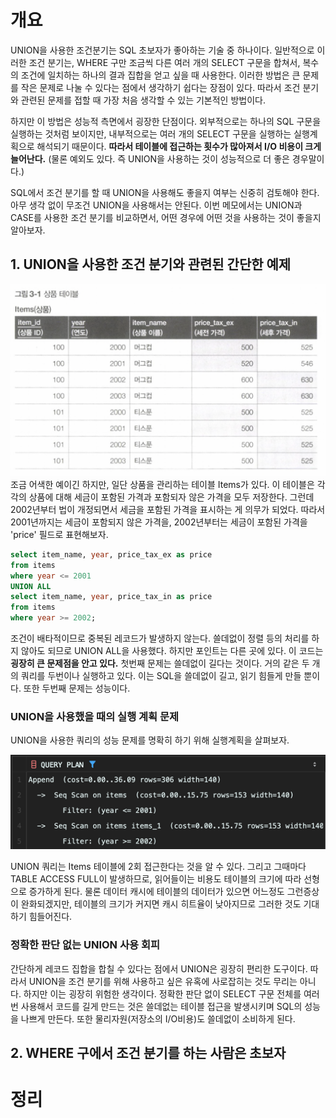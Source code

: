 <!-- Date: 2025-01-24 -->
<!-- Update Date: 2025-01-24 -->
<!-- File ID: 0db7b627-bc06-48b2-9d78-01f19b265b9f -->
<!-- Author: Seoyeon Jang -->

# 개요

UNION을 사용한 조건분기는 SQL 초보자가 좋아하는 기술 중 하나이다. 일반적으로 이러한 조건 분기는, WHERE 구만 조금씩 다른 여러 개의 SELECT 구문을 합쳐서, 복수의 조건에 일치하는 하나의 결과
집합을 얻고 싶을 때 사용한다. 이러한 방법은 큰 문제를 작은 문제로 나눌 수 있다는 점에서 생각하기 쉽다는 장점이 있다. 따라서 조건 분기와 관련된 문제를 접할 때 가장 처음 생각할 수 있는 기본적인 방법이다.

하지만 이 방법은 성능적 측면에서 굉장한 단점이다. 외부적으로는 하나의 SQL 구문을 실행하는 것처럼 보이지만, 내부적으로는 여러 개의 SELECT 구문을 실행하는 실행계획으로 해석되기 때문이다. **따라서 테이블에
접근하는 횟수가 많아져서 I/O 비용이 크게 늘어난다.** (물론 예외도 있다. 즉 UNION을 사용하는 것이 성능적으로 더 좋은 경우말이다.)

SQL에서 조건 분기를 할 때 UNION을 사용해도 좋을지 여부는 신중히 검토해야 한다. 아무 생각 없이 무조건 UNION을 사용해서는 안된다. 이번 메모에서는 UNION과 CASE를 사용한 조건 분기를 비교하면서,
어떤 경우에 어떤 것을 사용하는 것이 좋을지 알아보자.

## 1. UNION을 사용한 조건 분기와 관련된 간단한 예제

![](.UNION을_사용한_쓸데없이_긴_표현_images/493800ec.png)
조금 어색한 예이긴 하지만, 일단 상품을 관리하는 테이블 Items가 있다. 이 테이블은 각각의 상품에 대해 세금이 포함된 가격과 포함되자 않은 가격을 모두 저장한다. 그런데 2002년부터 법이 개정되면서 세금을
포함된 가격을 표시하는 게 의무가 되었다. 따라서 2001년까지는 세금이 포함되지 않은 가격을, 2002년부터는 세금이 포함된 가격을 'price' 필드로 표현해보자.

```sql
select item_name, year, price_tax_ex as price
from items
where year <= 2001
UNION ALL
select item_name, year, price_tax_in as price
from items
where year >= 2002;
```

조건이 배타적이므로 중복된 레코드가 발생하지 않는다. 쓸데없이 정렬 등의 처리를 하지 않아도 되므로 UNION ALL을 사용했다. 하지만 포인트는 다른 곳에 있다. 이 코드는 **굉장히 큰 문제점을 안고 있다.**
첫번째 문제는 쓸데없이 길다는 것이다. 거의 같은 두 개의 쿼리를 두번이나 실행하고 있다. 이는 SQL을 쓸데없이 길고, 읽기 힘들게 만들 뿐이다. 또한 두번째 문제는 성능이다.

### UNION을 사용했을 때의 실행 계획 문제

UNION을 사용한 쿼리의 성능 문제를 명확히 하기 위해 실행계획을 살펴보자.

![](.UNION을_사용한_쓸데없이_긴_표현_images/2c5841e0.png)

UNION 쿼리는 Items 테이블에 2회 접근한다는 것을 알 수 있다. 그리고 그때마다 TABLE ACCESS FULL이 발생하므로, 읽어들이는 비용도 테이블의 크기에 따라 선형으로 증가하게 된다. 물론 데이터
캐시에 테이블의 데이터가 있으면 어느정도 그런증상이 완화되겠지만, 테이블의 크기가 커지면 캐시 히트율이 낮아지므로 그러한 것도 기대하기 힘들어진다.

### 정확한 판단 없는 UNION 사용 회피

간단하게 레코드 집합을 합칠 수 있다는 점에서 UNION은 굉장히 편리한 도구이다. 따라서 UNION을 조건 분기를 위해 사용하고 싶은 유혹에 사로잡히는 것도 무리는 아니다. 하지만 이는 굉장히 위험한 생각이다.
정확한 판단 없이 SELECT 구문 전체를 여러번 사용해서 코드를 길게 만드는 것은 쓸데없는 테이블 접근을 발생시키며 SQL의 성능을 나쁘게 만든다. 또한 물리자원(저장소의 I/O비용)도 쓸데없이 소비하게 된다.

## 2. WHERE 구에서 조건 분기를 하는 사람은 초보자

# 정리


